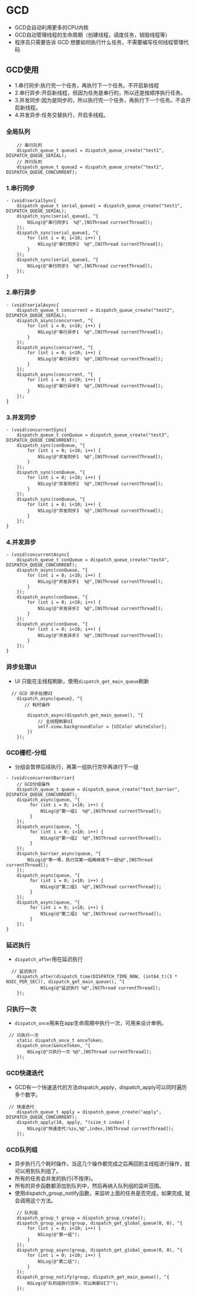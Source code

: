 # GCD

- GCD会自动利用更多的CPU内核
- GCD自动管理线程的生命周期（创建线程，调度任务，销毁线程等）
- 程序员只需要告诉 GCD 想要如何执行什么任务，不需要编写任何线程管理代码

## GCD使用
- 1.串行同步:执行完一个任务，再执行下一个任务。不开启新线程
- 2.串行异步:开启新线程，但因为任务是串行的，所以还是按顺序执行任务。
- 3.并发同步:因为是同步的，所以执行完一个任务，再执行下一个任务。不会开启新线程。
- 4.并发异步:任务交替执行，开启多线程。

### 全局队列

```objc
    // 串行队列
    dispatch_queue_t queue1 = dispatch_queue_create("test1", DISPATCH_QUEUE_SERIAL);
    // 并行队列
    dispatch_queue_t queue2 = dispatch_queue_create("test1", DISPATCH_QUEUE_CONCURRENT);
```

### 1.串行同步

```objc
- (void)serialSync{
    dispatch_queue_t serial_queue1 = dispatch_queue_create("test1", DISPATCH_QUEUE_SERIAL);
    dispatch_sync(serial_queue1, ^{
        NSLog(@"串行同步1  %@",[NSThread currentThread]);
    });
    dispatch_sync(serial_queue1, ^{
        for (int i = 0; i<10; i++) {
            NSLog(@"串行同步2  %@",[NSThread currentThread]);
        }
    });
    dispatch_sync(serial_queue1, ^{
        NSLog(@"串行同步3  %@",[NSThread currentThread]);
    });
}
```

### 2.串行异步

```objc
- (void)serialAsync{
    dispatch_queue_t concurrent = dispatch_queue_create("test2", DISPATCH_QUEUE_SERIAL);
    dispatch_async(concurrent, ^{
        for (int i = 0; i<10; i++) {
            NSLog(@"串行异步1  %@",[NSThread currentThread]);
        }
    });
    dispatch_async(concurrent, ^{
        for (int i = 0; i<10; i++) {
            NSLog(@"串行异步2  %@",[NSThread currentThread]);
        }
    });
    dispatch_async(concurrent, ^{
        for (int i = 0; i<10; i++) {
            NSLog(@"串行异步3  %@",[NSThread currentThread]);
        }
    });
}
```

### 3.并发同步

```objc
- (void)concurrentSync{
    dispatch_queue_t conQueue = dispatch_queue_create("test3", DISPATCH_QUEUE_CONCURRENT);
    dispatch_sync(conQueue, ^{
        for (int i = 0; i<10; i++) {
            NSLog(@"并发同步1  %@",[NSThread currentThread]);
        }
    });
    dispatch_sync(conQueue, ^{
        for (int i = 0; i<10; i++) {
            NSLog(@"并发同步2  %@",[NSThread currentThread]);
        }
    });
    dispatch_sync(conQueue, ^{
        for (int i = 0; i<10; i++) {
            NSLog(@"并发同步3  %@",[NSThread currentThread]);
        }
    });
}
```

### 4.并发异步

```objc
- (void)concurrentAsync{
    dispatch_queue_t conQueue = dispatch_queue_create("test4", DISPATCH_QUEUE_CONCURRENT);
    dispatch_async(conQueue, ^{
        for (int i = 0; i<10; i++) {
            NSLog(@"并发异步1  %@",[NSThread currentThread]);
        }
    });
    dispatch_async(conQueue, ^{
        for (int i = 0; i<10; i++) {
            NSLog(@"并发异步2  %@",[NSThread currentThread]);
        }
    });
    dispatch_async(conQueue, ^{
        for (int i = 0; i<10; i++) {
            NSLog(@"并发异步3  %@",[NSThread currentThread]);
        }
    });
}
```

### 异步处理UI
- UI 只能在主线程刷新，使用`dispatch_get_main_queue`刷新


```objc
  // GCD 异步处理UI
    dispatch_async(queue2, ^{
       // 耗时操作
        
        dispatch_async(dispatch_get_main_queue(), ^{
            // 主线程刷新UI
            self.view.backgroundColor = [UIColor whiteColor];
        })
    });
```

### GCD栅栏-分组
- 分组会暂停后续执行，再第一组执行完毕再进行下一组


```objc
- (void)concurrentBarrier{
    // GCD分组操作
    dispatch_queue_t queue = dispatch_queue_create("test_barrier", DISPATCH_QUEUE_CONCURRENT);
    dispatch_async(queue, ^{
         for (int i = 0; i<10; i++) {
             NSLog(@"第一组1  %@",[NSThread currentThread]);
         }
    });
    dispatch_async(queue, ^{
         for (int i = 0; i<10; i++) {
             NSLog(@"第一组2  %@",[NSThread currentThread]);
         }
    });
    dispatch_barrier_async(queue, ^{
        NSLog(@"等一等，执行完第一组再继续下一组%@",[NSThread currentThread]);
    });
    dispatch_async(queue, ^{
         for (int i = 0; i<10; i++) {
             NSLog(@"第二组1  %@",[NSThread currentThread]);
         }
    });
    dispatch_async(queue, ^{
         for (int i = 0; i<10; i++) {
             NSLog(@"第二组2  %@",[NSThread currentThread]);
         }
    });
}
```


### 延迟执行
- `dispatch_after`用在延迟执行


```objc
  // 延迟执行
    dispatch_after(dispatch_time(DISPATCH_TIME_NOW, (int64_t)(3 * NSEC_PER_SEC)), dispatch_get_main_queue(), ^{
             NSLog(@"延迟执行 %@",[NSThread currentThread]);
    });
```

### 只执行一次
- `dispatch_once`用来在app生命周期中执行一次，可用来设计单例。

```objc
 // 只执行一次
    static dispatch_once_t onceToken;
    dispatch_once(&onceToken, ^{
        NSLog(@"只执行一次 %@",[NSThread currentThread]);
    });
```


### GCD快速迭代
- GCD有一个快速迭代的方法dispatch_apply，dispatch_apply可以同时遍历多个数字。

```objc
 // 快速迭代
    dispatch_queue_t apply = dispatch_queue_create("apply", DISPATCH_QUEUE_CONCURRENT);
    dispatch_apply(10, apply, ^(size_t index) {
        NSLog(@"快速迭代:%zu,%@",index,[NSThread currentThread]);
    });
```

### GCD队列组
- 异步执行几个耗时操作，当这几个操作都完成之后再回到主线程进行操作，就可以用到队列组了。
- 所有的任务会并发的执行(不按序)。
- 所有的异步函数都添加到队列中，然后再纳入队列组的监听范围。
- 使用dispatch_group_notify函数，来监听上面的任务是否完成，如果完成, 就会调用这个方法。


```objc
    // 队列组
    dispatch_group_t group = dispatch_group_create();
    dispatch_group_async(group, dispatch_get_global_queue(0, 0), ^{
        for (int i = 0; i<10; i++) {
            NSLog(@"第一组");
        }
    });
    dispatch_group_async(group, dispatch_get_global_queue(0, 0), ^{
        for (int i = 0; i<10; i++) {
            NSLog(@"第二组");
        }
    });
    dispatch_group_notify(group, dispatch_get_main_queue(), ^{
        NSLog(@"队列组执行完毕，可以刷新UI了");
    });
```